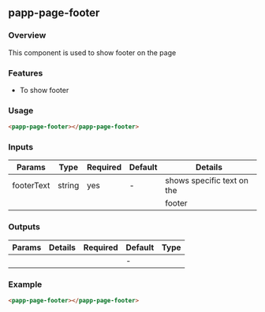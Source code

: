 ## papp-page-footer

### Overview

This component is used to show footer on the page

### Features

- To show footer

### Usage

```html
<papp-page-footer></papp-page-footer>
```

### Inputs

| Params            | Type      | Required   | Default   | Details                   |
| ----------------- | --------- | ---------- | ----------|-----------------------    |
| footerText        | string    | yes        | -         | shows specific text on the|
|                   |           |            |           | footer                    |

### Outputs

| Params          | Details           | Required | Default | Type     |
| --------------- | ----------------- | -------- | ------- | -------- |
|                 |                   |          | -       |          |


### Example

```html
<papp-page-footer></papp-page-footer>
```
